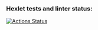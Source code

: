 ### Hexlet tests and linter status:
[![Actions Status](https://github.com/SlashDimka/python-project-49/workflows/hexlet-check/badge.svg)](https://github.com/SlashDimka/python-project-49/actions)